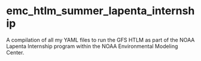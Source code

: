 # emc_htlm_summer_lapenta_internship
A compilation of all my YAML files to run the GFS HTLM as part of the NOAA Lapenta Internship program within the NOAA Environmental Modeling Center.
